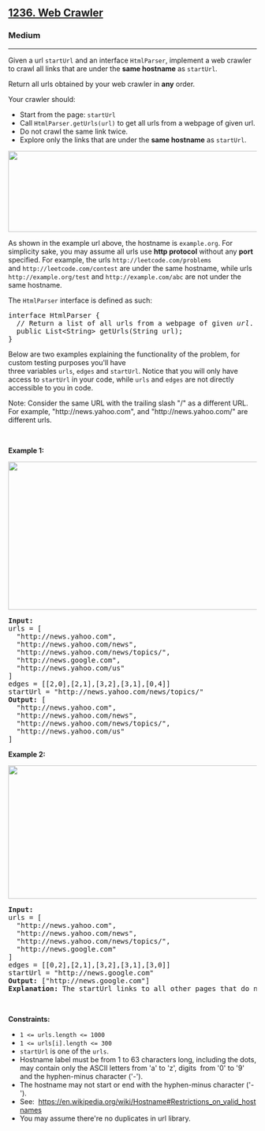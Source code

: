 <h2><a href="https://leetcode.com/problems/web-crawler/">1236. Web Crawler</a></h2><h3>Medium</h3><hr><div><p>Given a url <code>startUrl</code> and an interface <code>HtmlParser</code>, implement a web&nbsp;crawler to crawl all links that are under the&nbsp;<strong>same hostname</strong> as&nbsp;<code>startUrl</code>.&nbsp;</p>

<p>Return&nbsp;all urls obtained by your web crawler in <strong>any</strong> order.</p>

<p>Your crawler should:</p>

<ul>
	<li>Start from the page: <code>startUrl</code></li>
	<li>Call <code>HtmlParser.getUrls(url)</code> to get all urls from a webpage of given url.</li>
	<li>Do not crawl the same link twice.</li>
	<li>Explore only the links that are under the <strong>same hostname</strong> as <code>startUrl</code>.</li>
</ul>

<p><img alt="" src="https://assets.leetcode.com/uploads/2019/08/13/urlhostname.png" style="width: 600px; height: 164px;"></p>

<p>As shown in the example url above, the hostname is <code>example.org</code>. For simplicity sake, you may assume all&nbsp;urls use <strong>http protocol</strong> without any&nbsp;<strong>port</strong> specified. For example, the urls&nbsp;<code>http://leetcode.com/problems</code> and&nbsp;<code>http://leetcode.com/contest</code> are under the same hostname, while urls <code>http://example.org/test</code> and <code>http://example.com/abc</code> are not under the same hostname.</p>

<p>The <code>HtmlParser</code> interface is defined as such:&nbsp;</p>

<pre>interface HtmlParser {
  // Return a list of all urls from a webpage of given <em>url</em>.
  public List&lt;String&gt; getUrls(String url);
}</pre>

<p>Below&nbsp;are two examples explaining the functionality of the problem, for custom testing purposes you'll have three&nbsp;variables&nbsp;<code data-stringify-type="code">urls</code>,&nbsp;<code data-stringify-type="code">edges</code>&nbsp;and&nbsp;<code data-stringify-type="code">startUrl</code>. Notice that you will only have access to&nbsp;<code data-stringify-type="code">startUrl</code>&nbsp;in your code, while&nbsp;<code data-stringify-type="code">urls</code>&nbsp;and&nbsp;<code data-stringify-type="code">edges</code>&nbsp;are not directly accessible to you in code.</p>

<p>Note: Consider the same URL with the trailing slash "/" as a different URL. For example, "http://news.yahoo.com", and "http://news.yahoo.com/" are different urls.</p>

<p>&nbsp;</p>
<p><strong class="example">Example 1:</strong></p>

<p><img alt="" src="https://assets.leetcode.com/uploads/2019/10/23/sample_2_1497.png" style="width: 610px; height: 300px;"></p>

<pre><strong>Input:
</strong>urls = [
&nbsp; "http://news.yahoo.com",
&nbsp; "http://news.yahoo.com/news",
&nbsp; "http://news.yahoo.com/news/topics/",
&nbsp; "http://news.google.com",
&nbsp; "http://news.yahoo.com/us"
]
edges = [[2,0],[2,1],[3,2],[3,1],[0,4]]
startUrl = "http://news.yahoo.com/news/topics/"
<strong>Output:</strong> [
&nbsp; "http://news.yahoo.com",
&nbsp; "http://news.yahoo.com/news",
&nbsp; "http://news.yahoo.com/news/topics/",
&nbsp; "http://news.yahoo.com/us"
]
</pre>

<p><strong class="example">Example 2:</strong></p>

<p><strong><img alt="" src="https://assets.leetcode.com/uploads/2019/10/23/sample_3_1497.png" style="width: 540px; height: 270px;"></strong></p>

<pre><strong>Input:</strong> 
urls = [
&nbsp; "http://news.yahoo.com",
&nbsp; "http://news.yahoo.com/news",
&nbsp; "http://news.yahoo.com/news/topics/",
&nbsp; "http://news.google.com"
]
edges = [[0,2],[2,1],[3,2],[3,1],[3,0]]
startUrl = "http://news.google.com"
<strong>Output:</strong> ["http://news.google.com"]
<strong>Explanation: </strong>The startUrl links to all other pages that do not share the same hostname.</pre>

<p>&nbsp;</p>
<p><strong>Constraints:</strong></p>

<ul>
	<li><code>1 &lt;= urls.length &lt;= 1000</code></li>
	<li><code>1 &lt;= urls[i].length &lt;= 300</code></li>
	<li><code>startUrl</code>&nbsp;is one of the <code>urls</code>.</li>
	<li>Hostname label must be from 1 to 63 characters long, including the dots, may contain only the ASCII letters from 'a' to&nbsp;'z', digits&nbsp; from '0' to '9' and the&nbsp;hyphen-minus&nbsp;character ('-').</li>
	<li>The hostname may not start or end with&nbsp;the hyphen-minus character ('-').&nbsp;</li>
	<li>See:&nbsp;&nbsp;<a href="https://en.wikipedia.org/wiki/Hostname#Restrictions_on_valid_hostnames">https://en.wikipedia.org/wiki/Hostname#Restrictions_on_valid_hostnames</a></li>
	<li>You may assume there're&nbsp;no duplicates in url library.</li>
</ul>
</div>